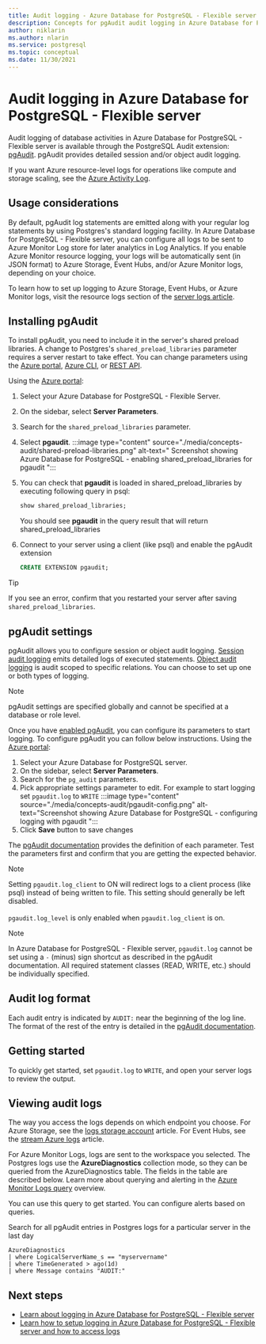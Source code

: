 ```yaml
---
title: Audit logging - Azure Database for PostgreSQL - Flexible server
description: Concepts for pgAudit audit logging in Azure Database for PostgreSQL - Flexible server.
author: niklarin
ms.author: nlarin
ms.service: postgresql
ms.topic: conceptual
ms.date: 11/30/2021
---
```


# Audit logging in Azure Database for PostgreSQL - Flexible server

Audit logging of database activities in Azure Database for PostgreSQL - Flexible server is available through the PostgreSQL Audit extension: [pgAudit](https://www.pgaudit.org/). pgAudit provides detailed session and/or object audit logging.



If you want Azure resource-level logs for operations like compute and storage scaling, see the [Azure Activity Log](../../azure-monitor/essentials/platform-logs-overview.md).

## Usage considerations
By default, pgAudit log statements are emitted along with your regular log statements by using Postgres's standard logging facility. In Azure Database for PostgreSQL - Flexible server, you can configure all logs to be sent to Azure Monitor Log store for later analytics in Log Analytics. If you enable Azure Monitor resource logging, your logs will be automatically sent (in JSON format) to Azure Storage, Event Hubs, and/or Azure Monitor logs, depending on your choice.

To learn how to set up logging to Azure Storage, Event Hubs, or Azure Monitor logs, visit the resource logs section of the [server logs article](concepts-logging.md).

## Installing pgAudit

To install pgAudit, you need to include it in the server's shared preload libraries. A change to Postgres's `shared_preload_libraries` parameter requires a server restart to take effect. You can change parameters using the [Azure portal](howto-configure-server-parameters-using-portal.md), [Azure CLI](howto-configure-server-parameters-using-cli.md), or [REST API](/rest/api/postgresql/singleserver/configurations/createorupdate).

Using the [Azure portal](https://portal.azure.com):

   1. Select your Azure Database for PostgreSQL - Flexible Server.
   2. On the sidebar, select **Server Parameters**.
   3. Search for the `shared_preload_libraries` parameter.
   4. Select **pgaudit**.
     :::image type="content" source="./media/concepts-audit/shared-preload-libraries.png" alt-text=" Screenshot showing Azure Database for PostgreSQL - enabling shared_preload_libraries for pgaudit ":::
   5. You can check that **pgaudit** is loaded in shared_preload_libraries by executing following query in psql:
        ```SQL
      show shared_preload_libraries;
      ```
      You should see **pgaudit** in the query result that will return shared_preload_libraries

   6. Connect to your server using a client (like psql) and enable the pgAudit extension
      ```SQL
      CREATE EXTENSION pgaudit;
      ```

> [!TIP]
> If you see an error, confirm that you restarted your server after saving `shared_preload_libraries`.

## pgAudit settings

pgAudit allows you to configure session or object audit logging. [Session audit logging](https://github.com/pgaudit/pgaudit/blob/master/README.md#session-audit-logging) emits detailed logs of executed statements. [Object audit logging](https://github.com/pgaudit/pgaudit/blob/master/README.md#object-audit-logging) is audit scoped to specific relations. You can choose to set up one or both types of logging. 

> [!NOTE]
> pgAudit settings are specified globally and cannot be specified at a database or role level.

Once you have [enabled pgAudit](#installing-pgaudit), you can configure its parameters to start logging. 
To configure pgAudit you can follow below instructions. 
Using the [Azure portal](https://portal.azure.com):

   1. Select your Azure Database for PostgreSQL server.
   2. On the sidebar, select **Server Parameters**.
   3. Search for the `pg_audit` parameters.
   4. Pick appropriate settings parameter to edit. For example to start logging set `pgaudit.log` to `WRITE`
       :::image type="content" source="./media/concepts-audit/pgaudit-config.png" alt-text="Screenshot showing Azure Database for PostgreSQL - configuring logging with pgaudit ":::
   5. Click **Save** button to save changes


The [pgAudit documentation](https://github.com/pgaudit/pgaudit/blob/master/README.md#settings) provides the definition of each parameter. Test the parameters first and confirm that you are getting the expected behavior.

> [!NOTE]
> Setting `pgaudit.log_client` to ON will redirect logs to a client process (like psql) instead of being written to file. This setting should generally be left disabled. <br> <br>
> `pgaudit.log_level` is only enabled when `pgaudit.log_client` is on.

> [!NOTE]
> In Azure Database for PostgreSQL - Flexible server, `pgaudit.log` cannot be set using a `-` (minus) sign shortcut as described in the pgAudit documentation. All required statement classes (READ, WRITE, etc.) should be individually specified.

## Audit log format
Each audit entry is indicated by `AUDIT:` near the beginning of the log line. The format of the rest of the entry is detailed in the [pgAudit documentation](https://github.com/pgaudit/pgaudit/blob/master/README.md#format).

## Getting started
To quickly get started, set `pgaudit.log` to `WRITE`, and open your server logs to review the output. 

## Viewing audit logs
The way you access the logs depends on which endpoint you choose. For Azure Storage, see the [logs storage account](../../azure-monitor/essentials/resource-logs.md#send-to-azure-storage) article. For Event Hubs, see the [stream Azure logs](../../azure-monitor/essentials/resource-logs.md#send-to-azure-event-hubs) article.

For Azure Monitor Logs, logs are sent to the workspace you selected. The Postgres logs use the **AzureDiagnostics** collection mode, so they can be queried from the AzureDiagnostics table. The fields in the table are described below. Learn more about querying and alerting in the [Azure Monitor Logs query](../../azure-monitor/logs/log-query-overview.md) overview.

You can use this query to get started. You can configure alerts based on queries.

Search for all pgAudit entries in Postgres logs for a particular server in the last day
```kusto
AzureDiagnostics
| where LogicalServerName_s == "myservername"
| where TimeGenerated > ago(1d) 
| where Message contains "AUDIT:"
```

## Next steps
- [Learn about logging in Azure Database for PostgreSQL - Flexible server](concepts-logging.md)
- [Learn how to setup logging in Azure Database for PostgreSQL - Flexible server and how to access logs](howto-configure-and-access-logs.md)